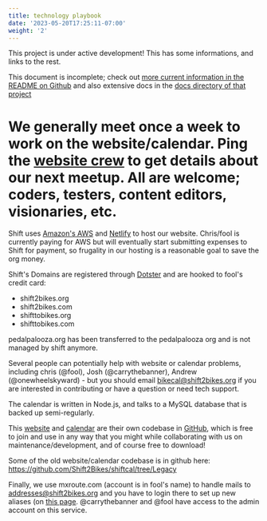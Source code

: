 ```yaml
---
title: technology playbook
date: '2023-05-20T17:25:11-07:00'
weight: '2'
---
```


This project is under active development!  This has some informations, and links to the rest.

This document is incomplete;  check out [more current information in the README on Github](https://github.com/shift-org/shift-docs#overview) and also extensive docs in the [docs directory of that project](https://github.com/shift-org/shift-docs/tree/master/docs)

# We generally meet once a week to work on the website/calendar.  Ping the [website crew](mailto:bikecal@shift2bikes.org) to get details about our next meetup.  All are welcome;  coders, testers, content editors, visionaries, etc.

Shift uses [Amazon's AWS](https://aws.amazon.com) and [Netlify](https://www.netlify.com) to host our website.  Chris/fool is currently paying for AWS but will eventually start submitting expenses to Shift for payment, so frugality in our hosting is a reasonable goal to save the org money.

Shift's Domains are registered through [Dotster](https://www.dotster.com) and are hooked to fool's credit card:

- shift2bikes.org
- shift2bikes.com
- shifttobikes.org
- shifttobikes.com


pedalpalooza.org has been transferred to the pedalpalooza org and is not managed by shift anymore.

Several people can potentially help with website or calendar problems, including chris (@fool), Josh (@carrythebanner), Andrew (@onewheelskyward) - but you should email [bikecal@shift2bikes.org](mailto:bikecal@shift2bikes.org) if you are interested in contributing or have a question or need tech support.

The calendar is written in Node.js, and talks to a MySQL database that is backed up semi-regularly.

This [website](https://www.shift2bikes.org) and [calendar](https://shift2bikes.org/calendar/) are their own codebase in [GitHub](https://github.com), which is free to join and use in any way that you might while collaborating with us on maintenance/development, and of course free to download!

Some of the old website/calendar codebase is in github here: https://github.com/Shift2Bikes/shiftcal/tree/Legacy

Finally, we use mxroute.com (account is in fool's name) to handle mails to addresses@shift2bikes.org and you have to login there to set up new aliases (on [this page](https://taylor.mxrouting.net:2222/evo/user/email/forwarders).  @carrythebanner and @fool have access to the admin account on this service.

